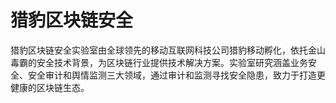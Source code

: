 # 猎豹区块链安全

猎豹区块链安全实验室由全球领先的移动互联网科技公司猎豹移动孵化，依托金山毒霸的安全技术背景，为区块链行业提供技术解决方案。实验室研究涵盖业务安全、安全审计和舆情监测三大领域，通过审计和监测寻找安全隐患，致力于打造更健康的区块链生态。

